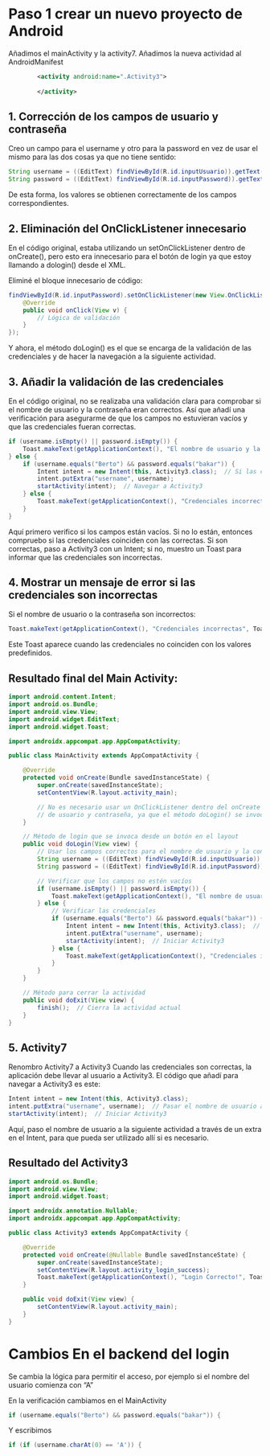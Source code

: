 # Paso 1 crear un nuevo proyecto de Android
Añadimos el mainActivity y la activity7.
Añadimos la nueva actividad al AndroidManifest
```XML
        <activity android:name=".Activity3">
            
        </activity>
```

## 1. Corrección de los campos de usuario y contraseña
Creo un campo para el username y otro para la password en vez de usar el mismo para las dos cosas ya que no tiene sentido:
```java
String username = ((EditText) findViewById(R.id.inputUsuario)).getText().toString();  // Para el nombre de usuario
String password = ((EditText) findViewById(R.id.inputPassword)).getText().toString();  // Para la contraseña
```
De esta forma, los valores se obtienen correctamente de los campos correspondientes.

## 2. Eliminación del OnClickListener innecesario
En el código original, estaba utilizando un setOnClickListener dentro de onCreate(), pero esto era innecesario para el botón de login ya que estoy llamando a dologin() desde el XML.

Eliminé el bloque innecesario de código:

```java
findViewById(R.id.inputPassword).setOnClickListener(new View.OnClickListener() {
    @Override
    public void onClick(View v) {
        // Lógica de validación
    }
});
```
Y ahora, el método doLogin() es el que se encarga de la validación de las credenciales y de hacer la navegación a la siguiente actividad.

## 3. Añadir la validación de las credenciales
En el código original, no se realizaba una validación clara para comprobar si el nombre de usuario y la contraseña eran correctos. Así que añadí una verificación para asegurarme de que los campos no estuvieran vacíos y que las credenciales fueran correctas.

```java
if (username.isEmpty() || password.isEmpty()) {
    Toast.makeText(getApplicationContext(), "El nombre de usuario y la contraseña no deben estar vacíos", Toast.LENGTH_SHORT).show();
} else {
    if (username.equals("Berto") && password.equals("bakar")) {
        Intent intent = new Intent(this, Activity3.class);  // Si las credenciales son correctas
        intent.putExtra("username", username);
        startActivity(intent);  // Navegar a Activity3
    } else {
        Toast.makeText(getApplicationContext(), "Credenciales incorrectas", Toast.LENGTH_SHORT).show();  // Si son incorrectas
    }
}
```

Aquí primero verifico si los campos están vacíos. Si no lo están, entonces compruebo si las credenciales coinciden con las correctas. Si son correctas, paso a Activity3 con un Intent; si no, muestro un Toast para informar que las credenciales son incorrectas.

## 4. Mostrar un mensaje de error si las credenciales son incorrectas
Si el nombre de usuario o la contraseña son incorrectos:
```java
Toast.makeText(getApplicationContext(), "Credenciales incorrectas", Toast.LENGTH_SHORT).show();
```
Este Toast aparece cuando las credenciales no coinciden con los valores predefinidos.


## Resultado final del Main Activity:
```java
import android.content.Intent;
import android.os.Bundle;
import android.view.View;
import android.widget.EditText;
import android.widget.Toast;

import androidx.appcompat.app.AppCompatActivity;

public class MainActivity extends AppCompatActivity {

    @Override
    protected void onCreate(Bundle savedInstanceState) {
        super.onCreate(savedInstanceState);
        setContentView(R.layout.activity_main);

        // No es necesario usar un OnClickListener dentro del onCreate para los campos
        // de usuario y contraseña, ya que el método doLogin() se invoca desde un botón.
    }

    // Método de login que se invoca desde un botón en el layout
    public void doLogin(View view) {
        // Usar los campos correctos para el nombre de usuario y la contraseña
        String username = ((EditText) findViewById(R.id.inputUsuario)).getText().toString();  // Campo para el nombre de usuario
        String password = ((EditText) findViewById(R.id.inputPassword)).getText().toString();  // Campo para la contraseña

        // Verificar que los campos no estén vacíos
        if (username.isEmpty() || password.isEmpty()) {
            Toast.makeText(getApplicationContext(), "El nombre de usuario y la contraseña no deben estar vacíos", Toast.LENGTH_SHORT).show();
        } else {
            // Verificar las credenciales
            if (username.equals("Berto") && password.equals("bakar")) {
                Intent intent = new Intent(this, Activity3.class);  // Si las credenciales son correctas
                intent.putExtra("username", username);
                startActivity(intent);  // Iniciar Activity3
            } else {
                Toast.makeText(getApplicationContext(), "Credenciales incorrectas", Toast.LENGTH_SHORT).show();  // Si las credenciales son incorrectas
            }
        }
    }

    // Método para cerrar la actividad
    public void doExit(View view) {
        finish();  // Cierra la actividad actual
    }
}

```

## 5. Activity7
Renombro Activity7 a Activity3
Cuando las credenciales son correctas, la aplicación debe llevar al usuario a Activity3. El código que añadí para navegar a Activity3 es este:
```java
Intent intent = new Intent(this, Activity3.class);
intent.putExtra("username", username);  // Pasar el nombre de usuario a Activity3
startActivity(intent);  // Iniciar Activity3
```
Aquí, paso el nombre de usuario a la siguiente actividad a través de un extra en el Intent, para que pueda ser utilizado allí si es necesario.

## Resultado del Activity3
```java
import android.os.Bundle;
import android.view.View;
import android.widget.Toast;

import androidx.annotation.Nullable;
import androidx.appcompat.app.AppCompatActivity;

public class Activity3 extends AppCompatActivity {

    @Override
    protected void onCreate(@Nullable Bundle savedInstanceState) {
        super.onCreate(savedInstanceState);
        setContentView(R.layout.activity_login_success);
        Toast.makeText(getApplicationContext(), "Login Correcto!", Toast.LENGTH_SHORT).show();
    }

    public void doExit(View view) {
        setContentView(R.layout.activity_main);
    }
}

```

# Cambios En el backend del login
Se cambia la lógica para permitir el acceso, por ejemplo si el nombre del usuario comienza con “A”

En la verificación cambiamos en el MainActivity
```java
if (username.equals("Berto") && password.equals("bakar")) {
```

Y escribimos
```java
if (if (username.charAt(0) == 'A')) {
```
